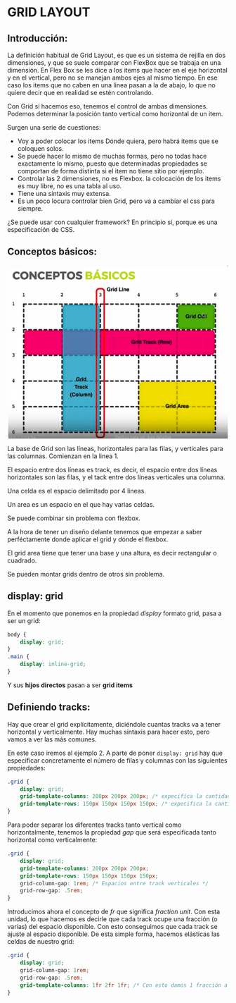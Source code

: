 # GRID LAYOUT

## Introducción:

La definición habitual de Grid Layout, es que es un sistema de rejilla en dos dimensiones, y que se suele comparar con FlexBox que se trabaja en una dimensión. En Flex Box se les dice a los items que hacer en el eje horizontal y en el vertical, pero no se manejan ambos ejes al mismo tiempo. En ese caso los items que no caben en una linea pasan a la de abajo, lo que no quiere decir que en realidad se estén controlando.

Con Grid sí hacemos eso, tenemos el control de ambas dimensiones. Podemos determinar la posición tanto vertical como horizontal de un item.

Surgen una serie de cuestiones:

- Voy a poder colocar los items Dónde quiera, pero habrá items que se coloquen solos.
- Se puede hacer lo mismo de muchas formas, pero no todas hace exactamente lo mismo, puesto que determinadas propiedades se comportan de forma distinta si el item no tiene sitio por ejemplo.
- Controlar las 2 dimensiones, no es Flexbox.
la colocación de los items es muy libre, no es una tabla al uso. 
- Tiene una sintaxis muy extensa.
- Es un poco locura controlar bien Grid, pero va a cambiar el css para siempre.

¿Se puede usar con cualquier framework?
En principio sí, porque es una especificación de CSS.

## Conceptos básicos:

<img src="images/grid_basis.png" alt="Grid Basis" style="display: block; width: 500px;margin-left: auto;margin-right: auto;"/>


La base de Grid son las líneas, horizontales para las filas, y verticales para las columnas. Comienzan en la linea 1.

El espacio entre dos líneas es track, es decir, el espacio entre dos líneas horizontales son las filas, y el tack entre dos líneas verticales una columna. 

Una celda es el espacio delimitado por 4 lineas. 

Un area es un espacio en el que hay varias celdas.

Se puede combinar sin problema con flexbox.

A la hora de tener un diseño delante tenemos que empezar a saber perféctamente donde aplicar el grid y dónde el flexbox.

El grid area tiene que tener una base y una altura, es decir rectangular o cuadrado. 

Se pueden montar grids dentro de otros sin problema.

## display: grid

En el momento que ponemos en la propiedad *display* formato grid, pasa a ser un grid:
```css
body {
    display: grid;
}
.main {
    display: inline-grid; 
}
```
Y sus **hijos directos**  pasan a ser **grid items**

## Definiendo tracks:

Hay que crear el grid explícitamente, diciéndole cuantas tracks va a tener horizontal y verticalmente. Hay muchas sintaxis para hacer esto, pero vamos a ver las más comunes. 

En este caso iremos al ejemplo 2. A parte de poner ```display: grid``` hay que especificar concretamente el número de filas y columnas con las siguientes propiedades:

```css
.grid {
    display: grid;
    grid-template-columns: 200px 200px 200px; /* expecifíca la cantidad de tracks verticales (columnas) y su ancho */
    grid-template-rows: 150px 150px 150px 150px; /* expecifica la cantidad de tracks horizontales (filas) y su alto */
}
```

Para poder separar los diferentes tracks tanto vertical como horizontalmente, tenemos la propiedad *gap* que será especificada tanto horizontal como verticalmente:

```css
.grid {
    display: grid;
    grid-template-columns: 200px 200px 200px; 
    grid-template-rows: 150px 150px 150px 150px; 
    grid-column-gap: 1rem; /* Espacios entre track verticales */
    grid-row-gap: .5rem;
}
```

Introducimos ahora el concepto de *fr* que significa *fraction unit*. Con esta unidad, lo que hacemos es decirle que cada track ocupe una fracción (o varias) del espacio disponible. Con esto conseguimos que cada track se ajuste al espacio disponible. De esta simple forma, hacemos elásticas las celdas de nuestro grid:

```css
.grid {
    display: grid;
    grid-column-gap: 1rem;
    grid-row-gap: .5rem;
    grid-template-columns: 1fr 2fr 1fr; /* Con esto damos 1 fracción a la primera y ultima columna y dos fracciones a la segunda.*/
}
```